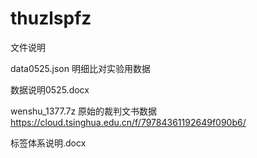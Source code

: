 # thuzlspfz

文件说明

data0525.json 明细比对实验用数据

数据说明0525.docx

wenshu_1377.7z 原始的裁判文书数据 https://cloud.tsinghua.edu.cn/f/79784361192649f090b6/

标签体系说明.docx
